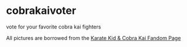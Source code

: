 # cobrakaivoter
vote for your favorite cobra kai fighters


All pictures are borrowed from the [Karate Kid & Cobra Kai Fandom Page](https://thekaratekid.fandom.com/wiki/The_Karate_Kid_Wiki)